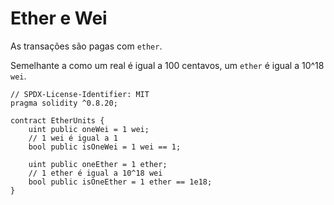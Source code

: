 # Ether e Wei

As transações são pagas com `ether`.

Semelhante a como um real é igual a 100 centavos, um `ether` é igual a 10^18 `wei`.

```solidity
// SPDX-License-Identifier: MIT
pragma solidity ^0.8.20;

contract EtherUnits {
    uint public oneWei = 1 wei;
    // 1 wei é igual a 1
    bool public isOneWei = 1 wei == 1;

    uint public oneEther = 1 ether;
    // 1 ether é igual a 10^18 wei
    bool public isOneEther = 1 ether == 1e18;
}
```
